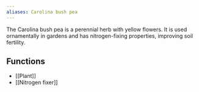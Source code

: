 ```yaml
---
aliases: Carolina bush pea
---
```

The Carolina bush pea is a perennial herb with yellow flowers. It is used ornamentally in gardens and has nitrogen-fixing properties, improving soil fertility.
## Functions
- [[Plant]]
- [[Nitrogen fixer]]